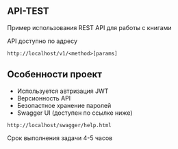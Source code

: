 API-TEST
-
Пример использования REST API для работы с книгами


API доступно по адресу
```
http://localhost/v1/<method>[params]
```

Особенности проект
-
* Используется автризация JWT
* Версионность API
* Безопастное хранение паролей
* Swagger UI (доступен по ссылке ниже) 
```
http://localhost/swagger/help.html
```

Срок выполнения задачи 4-5 часов